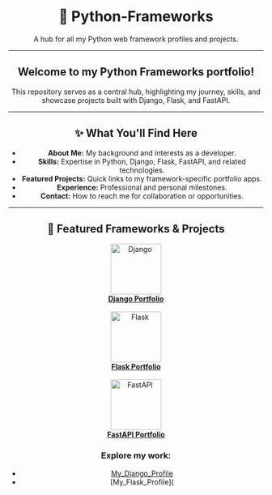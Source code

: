 <div align="center">

# 🐍 Python-Frameworks

A hub for all my Python web framework profiles and projects.

---

## Welcome to my Python Frameworks portfolio!  
This repository serves as a central hub, highlighting my journey, skills, and showcase projects built with Django, Flask, and FastAPI.

---

## ✨ What You'll Find Here

- **About Me:** My background and interests as a developer.
- **Skills:** Expertise in Python, Django, Flask, FastAPI, and related technologies.
- **Featured Projects:** Quick links to my framework-specific portfolio apps.
- **Experience:** Professional and personal milestones.
- **Contact:** How to reach me for collaboration or opportunities.

---

## 🚀 Featured Frameworks & Projects

<p align="center">
  <a href="https://github.com/LuisMongeNarvaez/My_Django_Profile">
    <img src="https://encrypted-tbn0.gstatic.com/images?q=tbn:ANd9GcSUx5RI3jY2JPV3HuxRoHNtNmTYhVHkwAspKQ&s" alt="Django" width="100"/>
    <br/>
    <b>Django Portfolio</b>
  </a>
  <br/><br/>
  <a href="https://github.com/LuisMongeNarvaez/My_Flask_Profile">
    <img src="https://encrypted-tbn0.gstatic.com/images?q=tbn:ANd9GcSKKHLwqsvfGllqbxbGEwmQV9hrkKv8gC8NrQ&s" alt="Flask" width="100"/>
    <br/>
    <b>Flask Portfolio</b>
  </a>
  <br/><br/>
  <a href="https://github.com/LuisMongeNarvaez/My_FastAPI_Profile">
    <img src="https://raw.githubusercontent.com/LuisMongeNarvaez/My_FastAPI_Profile/main/assets/fastapi-logo.png" alt="FastAPI" width="100"/>
    <br/>
    <b>FastAPI Portfolio</b>
  </a>
</p>

### Explore my work:
- [My_Django_Profile](https://github.com/LuisMongeNarvaez/My_Django_Profile)
- [My_Flask_Profile](
